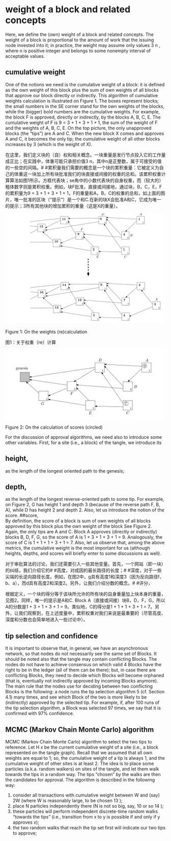 # weight of a block and related concepts
Here, we define the (own) weight of a block and related concepts. The weight
of a block is proportional to the amount of work that the issuing node invested
into it; in practice, the weight may assume only values 3 n , where n is positive integer
and belongs to some nonempty interval of acceptable values.
## cumulative weight
One of the notions we need is the cumulative weight of a block: it is defined
as the own weight of this block plus the sum of own weights of all blocks
that approve our block directly or indirectly. This algorithm of cumulative
weights calculation is illustrated on Figure 1. The boxes represent blocks; the
small numbers in the SE corner stand for the own weights of the blocks, while
the (bigger) bold numbers are the cumulative weights. For example, the block F
is approved, directly or indirectly, by the blocks A, B, C, E. The cumulative
weight of F is 9 = 3 + 1 + 3 + 1 + 1, the sum of the weight of F and the weights of
A, B, C, E.
On the top picture, the only unapproved blocks (the “tips”) are A and C.
When the new block X comes and approves A and C, it becomes the only tip;
the cumulative weight of all other blocks increases by 3 (which is the weight
of X).

在这里，我们定义块的（自）权和相关概念。一块重量是发行节点投入它的工作量成正比；在实践中，体重可能只承担价值3 n，其中n是正整数，属于可接受的值的一些空的间隔。# #累积量我们需要的概念是一个块的累积重量：它被定义为自己的体重这一块加上所有块批准我们的块直接或间接的权重的总和。该累积权重计算算法如图1所示。方框代表块；se角中的小数代表块的自身权重，而（较大的）粗体数字则是累积权重。例如，块F批准，直接或间接地，通过块，B，C，E，F的累积量为9 = 3 + 1 + 3 + 1 + 1，F的重量和A，B，C的权重的总和，如上面的图片，唯一批准的区块（“提示”）是一个和C.在新的块X会批准A和C，它成为唯一的提示；3所有其他块的增加累积的重量（这是X的重量）。

<img src="weightchange.png" alt> 

Figure 1: On the weights (re)calculation

图1：关于权重（re）计算

<img src="weigths.png" alt> 
 
Figure 2: On the calculation of scores (circled)

For the discussion of approval algorithms, we need also to introduce some other
variables. First, for a site (i.e., a block) of the tangle, 
we introduce its
## height, 
as the length of the longest oriented path to the genesis;
## depth, 
as the length of the longest reverse-oriented path to some tip.
For example, on Figure 2, G has height 1 and depth 3 (because of the reverse path
F, B, A), while D has height 2 and depth 2. Also, let us introduce the notion of the
score. 
##score,  
By definition, the score of a block is sum of own weights of all blocks
approved by this block plus the own weight of the block See Figure 2.
Again, the only tips are A and C. Block A approves (directly or indirectly)
blocks B, D, F, G, so the score of A is 1 + 3 + 1 + 3 + 1 = 9. Analogously, the
score of C is 1 + 1 + 1 + 3 + 1 = 7.
Also, let us observe that, among the above metrics, the cumulative weight is the
most important for us (although heights, depths, and scores will briefly enter to some
discussions as well).

对于审批算法的讨论，我们还需要引入一些其他变量。首先，一个网站（即一块）的纠结，我们介绍它的# #高度，对成因的最长路径的长度；# #深度，对于一些尖端的长逆向路径长度。例如，在图2中，g具有高度1和深度3（因为反向路径f、b、a），而d具有高度2和深度2。另外，让我们介绍分数的概念。# #评分，

根据定义，一个块的得分等于该块所允许的所有块的自身重量加上块本身的重量，见图2。同样，唯一的提示是A和C. Block A（直接或间接）块B，D，F，G，所以A的分数是1 + 3 + 1 + 3 + 1 = 9。类似地，C的得分是1 + 1 + 1 + 3 + 1 = 7。另外，让我们观察到，在上述度量中，累积权重对我们来说是最重要的（尽管高度、深度和分数也会简单地进入一些讨论中）。

## tip selection and confidence
It is important to observe that, in general, we have an asynchronous network, so that
nodes do not necessarily see the same set of Blocks. It should be noted also that
the tangle may contain conflicting Blocks. The nodes do not have to achieve
consensus on which valid 4 Blocks have the right to be in the ledger (all of them
can be there); but, in case there are conflicting Blocks, they need to decide
which Blocks will become orphaned (that is, eventually not indirectly approved
by incoming Blocks anymore). The main rule that the nodes use for deciding
between two conflicting Blocks is the following: a node runs the tip selection
algorithm 5 (cf. Section 4.1) many times, and see which Block of the two is more
likely to be (indirectly) approved by the selected tip. For example, if, after 100 runs
of the tip selection algorithm, a Block was selected 97 times, we say that it is
confirmed with 97% confidence.

## MCMC (Markov Chain Monte Carlo) algorithm 
MCMC (Markov Chain Monte Carlo) algorithm to select the two tips to reference.
Let H x be the current cumulative weight of a site (i.e., a block represented
on the tangle graph). Recall that we assumed that all own weights are equal to 1; so,
the cumulative weight of a tip is always 1, and the cumulative weight of other sites
is at least 2.
The idea is to place some particles (a.k.a. random walkers) on sites of the tangle,
and let them walk towards the tips in a random way. The tips “chosen” by the walks
are then the candidates for approval. The algorithm is described in the following way:
1. consider all transactions with cumulative weight between W and (say) 2W
(where W is reasonably large, to be chosen 13 );
2. place N particles independently there (N is not so big, say, 10 or so 14 );
3. these particles will perform independent discrete-time random walks “towards
the tips” (i.e., transition from x to y is possible if and only if y approves x);
4. the two random walks that reach the tip set first will indicate our two tips to
approve;
